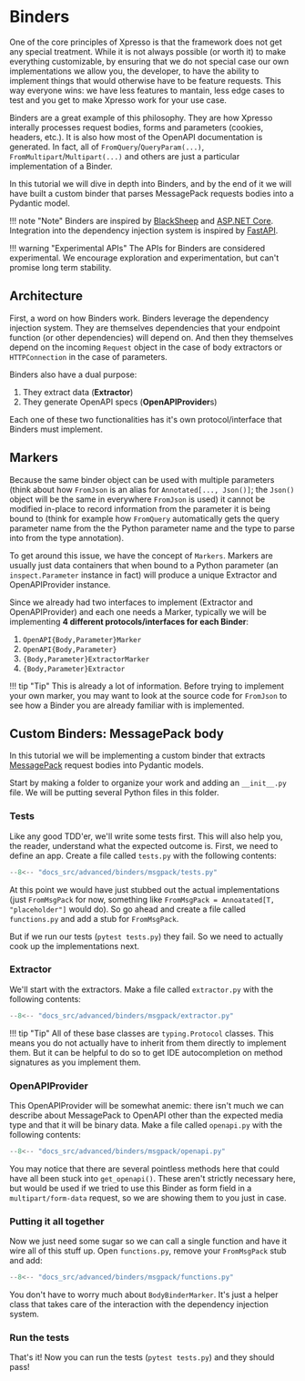 # Binders

One of the core principles of Xpresso is that the framework does not get any special treatment.
While it is not always possible (or worth it) to make everything customizable, by ensuring that we do not special case our own implementations we allow you, the developer, to have the ability to implement things that would otherwise have to be feature requests.
This way everyone wins: we have less features to mantain, less edge cases to test and you get to make Xpresso work for your use case.

Binders are a great example of this philosophy.
They are how Xpresso interally processes request bodies, forms and parameters (cookies, headers, etc.).
It is also how most of the OpenAPI documentation is generated.
In fact, all of `FromQuery`/`QueryParam(...)`, `FromMultipart`/`Multipart(...)` and others are just a particular implementation of a Binder.

In this tutorial we will dive in depth into Binders, and by the end of it we will have built a custom binder that parses MessagePack requests bodies into a Pydantic model.

!!! note "Note"
    Binders are inspired by [BlackSheep] and [ASP.NET Core].
    Integration into the dependency injection system is inspired by [FastAPI].

!!! warning "Experimental APIs"
    The APIs for Binders are considered experimental.
    We encourage exploration and experimentation, but can't promise long term stability.

## Architecture

First, a word on how Binders work.
Binders leverage the dependency injection system.
They are themselves dependencies that your endpoint function (or other dependencies) will depend on.
And then they themselves depend on the incoming `Request` object in the case of body extractors or `HTTPConnection` in the case of parameters.

Binders also have a dual purpose:

1. They extract data (**Extractor**)
1. They generate OpenAPI specs (**OpenAPIProvider**s)

Each one of these two functionalities has it's own protocol/interface that Binders must implement.

## Markers

Because the same binder object can be used with multiple parameters (think about how `FromJson` is an alias for `Annotated[..., Json()]`; the `Json()` object will be the same in everywhere `FromJson` is used) it cannot be modified in-place to record information from the parameter it is being bound to (think for example how `FromQuery` automatically gets the query parameter name from the the Python parameter name and the type to parse into from the type annotation).

To get around this issue, we have the concept of `Markers`.
Markers are usually just data containers that when bound to a Python parameter (an `inspect.Parameter` instance in fact) will produce a unique Extractor and OpenAPIProvider instance.

Since we already had two interfaces to implement (Extractor and OpenAPIProvider) and each one needs a Marker, typically we will be implementing **4 different protocols/interfaces for each Binder**:

1. `OpenAPI{Body,Parameter}Marker`
1. `OpenAPI{Body,Parameter}`
1. `{Body,Parameter}ExtractorMarker`
1. `{Body,Parameter}Extractor`

!!! tip "Tip"
    This is already a lot of information.
    Before trying to implement your own marker, you may want to look at the source code for `FromJson` to see how a Binder you are already familiar with is implemented.

## Custom Binders: MessagePack body

In this tutorial we will be implementing a custom binder that extracts [MessagePack] request bodies into Pydantic models.

Start by making a folder to organize your work and adding an `__init__.py` file.
We will be putting several Python files in this folder.

### Tests

Like any good TDD'er, we'll write some tests first.
This will also help you, the reader, understand what the expected outcome is.
First, we need to define an app.
Create a file called `tests.py` with the following contents:

```python
--8<-- "docs_src/advanced/binders/msgpack/tests.py"
```

At this point we would have just stubbed out the actual implementations (just `FromMsgPack` for now, something like `FromMsgPack = Annoatated[T, "placeholder"]` would do).
So go ahead and create a file called `functions.py` and add a stub for `FromMsgPack`.

But if we run our tests (`pytest tests.py`) they fail.
So we need to actually cook up the implementations next.

### Extractor

We'll start with the extractors.
Make a file called `extractor.py` with the following contents:

```python
--8<-- "docs_src/advanced/binders/msgpack/extractor.py"
```

!!! tip "Tip"
    All of these base classes are `typing.Protocol` classes.
    This means you do not actually have to inherit from them directly to implement them.
    But it can be helpful to do so to get IDE autocompletion on method signatures as you implement them.

### OpenAPIProvider

This OpenAPIProvider will be somewhat anemic: there isn't much we can describe about MessagePack to OpenAPI other than the expected media type and that it will be binary data.
Make a file called `openapi.py` with the following contents:

```python
--8<-- "docs_src/advanced/binders/msgpack/openapi.py"
```

You may notice that there are several pointless methods here that could have all been stuck into `get_openapi()`.
These aren't strictly necessary here, but would be used if we tried to use this Binder as form field in a `multipart/form-data` request, so we are showing them to you just in case.

### Putting it all together

Now we just need some sugar so we can call a single function and have it wire all of this stuff up.
Open `functions.py`, remove your `FromMsgPack` stub and add:

```python
--8<-- "docs_src/advanced/binders/msgpack/functions.py"
```

You don't have to worry much about `BodyBinderMarker`.
It's just a helper class that takes care of the interaction with the dependency injection system.

### Run the tests

That's it!
Now you can run the tests (`pytest tests.py`) and they should pass!

[FastAPI]: https://fastapi.tiangolo.com
[BlackSheep]: https://github.com/Neoteroi/BlackSheep
[ASP.NET Core]: https://docs.microsoft.com/en-us/aspnet/core/mvc/models/model-binding?view=aspnetcore-6.0
[MessagePack]: https://msgpack.org/index.html
